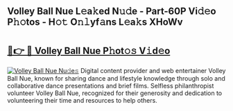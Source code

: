 ## Volley Ball Nue L𝚎a𝚔ed N𝚞𝚍e - Part-60P Vi𝚍𝚎o P𝚑𝚘tos - H𝚘𝚝 O𝚗𝚕yf𝚊ns L𝚎a𝚔s XHoWv

# <h2><a href="http://kf8u3a.oniu.top/?m=Volley+Ball+Nue">🔗👉 🔴 Volley Ball Nue P𝚑ot𝚘𝚜 V𝚒d𝚎o</a></h2>

[![Volley Ball Nue Nu𝚍e𝚜](https://i.imgur.com/0qMVB7G.gif)](http://kf8u3a.oniu.top/?m=Volley+Ball+Nue)
Digital content provider and web entertainer Volley Ball Nue, known for sharing dance and lifestyle knowledge through solo and collaborative dance presentations and brief films. Selfless philanthropist volunteer Volley Ball Nue, recognized for their generosity and dedication to volunteering their time and resources to help others.  
